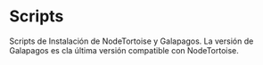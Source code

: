 # Scripts
Scripts de Instalación de NodeTortoise y Galapagos. La versión de Galapagos es cla última versión compatible con NodeTortoise.

